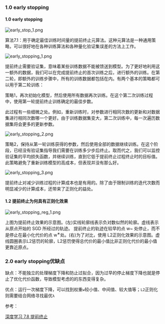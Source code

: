 ﻿### 1.0 early stopping
#### 1.0 early stopping
![early_stop_1.png](https://i.imgur.com/ju1QlUX.png)

算法7.1：用于确定最佳训练时间量的提前终止元算法。这种元算法是一种通用策略，可以很好地在各种训练算法和各种量化验证集误差的方法上工作。

![early_stopping_1.png](https://i.imgur.com/HClBPis.png)

提前终止需要验证集，意味着某些训练数据不能被馈送到模型。为了更好地利用这一额外的数据，我们可以在完成提前终止的首次训练之后，进行额外的训练。在第二轮，即额外的训练步骤中，所有的训练数据都包括在内。有两个基本的策略都可以用于第二轮训练：

策略1，再次初始化模型，然后使用所有数据再次训练。在这个第二次训练过程中，使用第一轮提前终止训练确定的最佳步数。

此过程有一些细微之处。例如，重新训练时，对参数进行相同次数的更新和对数据集进行相同次数哪一个更好。由于训练数据集变大，第二次训练中，每一次遍历数据集将会更多的更新参数。

![early_stopping_2.png](https://i.imgur.com/IpZUwBe.png)

策略2，保持从第一轮训练获得的参数，然后使用全部的数据继续训练。在这个阶段，已经没有验证集指导我们需要在训练多少步后终止。取而代之，我们可以监控验证集的平均损失函数，并继续训练，直到它低于提前终止过程终止时的目标值。此策略避免了重新训练模型的高成本，但表现并没有那么好。

![early_stopping_3.png](https://i.imgur.com/0YkXGUM.png)

提前终止对减少训练过程的计算成本也是有用的。除了由于限制训练的迭代次数而明显减少的计算成本，还带来了正则化的益处。

#### 1.2 提前终止为何具有正则化效果
![early_stopping_reg_1.png](https://i.imgur.com/dvCQFdP.png)

上图为提前终止效果的示意图。(左)实线轮廓线表示负对数似然的轮廓。虚线表示从原点开始的 SGD 所经过的轨迹。 提前终止的轨迹在较早的点 w~ 处停止，而不是停止在最小化代价的点 w<sup>∗</sup>处。(右)为了对比，使用 L2正则化效果的示意图。虚线圆圈表示L2惩罚的轮廓，L2惩罚使得总代价的最小值比非正则化代价的最小值更靠近原点。

### 2.0 early stopping优缺点

缺点：不能独立的处理梯度下降和防止过拟合，因为过早的停止梯度下降也就是停止了优化代价函数，导致模型考虑的的东西变得复杂。

优点：运行一次梯度下降，可以找到权重`w`较小值、中间值、较大值等；`L2`正则化则需要结合网络寻找最优`λ`

参考：

[深度学习 7.8 提前终止](https://github.com/exacity/deeplearningbook-chinese)
